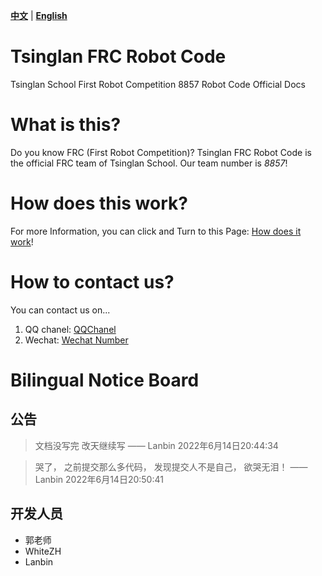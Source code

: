 [**中文**](/docs/zh-cn/README.md) | [**English**](/docs/en-us/README.md)

# Tsinglan FRC Robot Code
Tsinglan School First Robot Competition 8857 Robot Code Official Docs

# What is this?
Do you know FRC (First Robot Competition)? Tsinglan FRC Robot Code is the official FRC team of Tsinglan School. Our team number is *8857*!

# How does this work?
For more Information, you can click and Turn to this Page: [How does it work](/docs/en-us/HowToUse.md)!

# How to contact us?
You can contact us on...
1. QQ chanel: [QQChanel](#)
2. Wechat: [Wechat Number](#)

# Bilingual Notice Board

## 公告
> 文档没写完
> 改天继续写
> —— Lanbin 2022年6月14日20:44:34

> 哭了，
> 之前提交那么多代码，
> 发现提交人不是自己，
> 欲哭无泪！ —— Lanbin 2022年6月14日20:50:41

## 开发人员

- 郭老师
- WhiteZH
- Lanbin
 